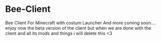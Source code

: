 # Bee-Client
Bee Client For Minecraft with costum Launcher
And more coming soon....
enjoy now the beta version of the client but when we are done with the client and all its mods and things i will delete this
<3
